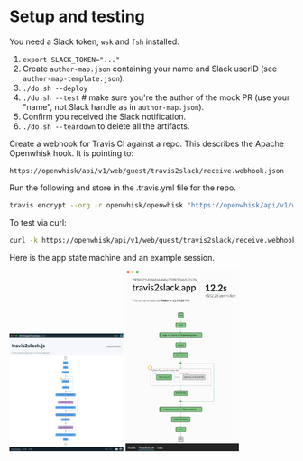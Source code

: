 # Setup and testing

You need a Slack token, `wsk` and `fsh` installed.

  1. `export SLACK_TOKEN="..."`
  2. Create `author-map.json` containing your name and Slack userID (see `author-map-template.json`).
  2. `./do.sh --deploy`
  3. `./do.sh --test`   # make sure you're the author of the mock PR (use your "name", not Slack handle as in `author-map.json`).
  4. Confirm you received the Slack notification.
  5. `./do.sh --teardown` to delete all the artifacts.

Create a webhook for Travis CI against a repo. This describes the Apache Openwhisk hook.
It is pointing to:
```hthml
https://openwhisk/api/v1/web/guest/travis2slack/receive.webhook.json
```

Run the following and store in the .travis.yml file for the repo.
```bash
travis encrypt --org -r openwhisk/openwhisk "https://openwhisk/api/v1/web/guest/travis2slack/receive.webhook.json"
```
To test via curl:
```bash
curl -k https://openwhisk/api/v1/web/guest/travis2slack/receive.webhook.json -X POST -H "Content-Type: application/json" -d @sample-formdata.json
```

Here is the app state machine and an example session.

<img src="fsm.png" width="40%" title="app">
<img src="session.png" width="40%" title="session">
